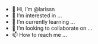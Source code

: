 - 👋 Hi, I’m @larissn
- 👀 I’m interested in ...
- 🌱 I’m currently learning ...
- 💞️ I’m looking to collaborate on ...
- 📫 How to reach me ...

<!---
larissn/larissn is a ✨ special ✨ repository because its `README.md` (this file) appears on your GitHub profile.
You can click the Preview link to take a look at your changes.
--->
